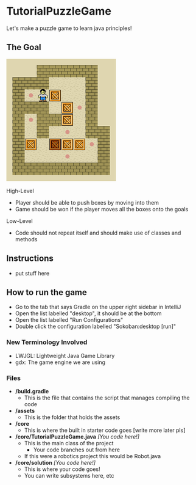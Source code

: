 # TutorialPuzzleGame
Let's make a puzzle game to learn java principles!

## The Goal
![Goal](./goal.gif)

High-Level
- Player should be able to push boxes by moving into them
- Game should be won if the player moves all the boxes onto the goals

Low-Level
- Code should not repeat itself and should make use of classes and methods

## Instructions
- put stuff here

## How to run the game
- Go to the tab that says Gradle on the upper right sidebar in IntelliJ
- Open the list labelled "desktop", it should be at the bottom
- Open the list labelled "Run Configurations"
- Double click the configuration labelled "Sokoban:desktop [run]"


### New Terminology Involved
- LWJGL: Lightweight Java Game Library
- gdx: The game engine we are using

### Files
- **/build.gradle**
  - This is the file that contains the script that manages compiling the code
- **/assets**
  - This is the folder that holds the assets
- **/core**
  - This is where the built in starter code goes [write more later pls]
- **/core/TutorialPuzzleGame.java** *[You code here!]*
  - This is the main class of the project
    - Your code branches out from here
  - If this were a robotics project this would be Robot.java
- **/core/solution** *[You code here!]*
  - This is where your code goes!
  - You can write subsystems here, etc



